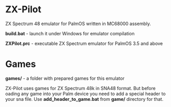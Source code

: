 # ZX-Pilot
ZX Spectrum 48 emulator for PalmOS written in MC68000 assembly.

**build.bat** - launch it under Windows for emulator compilation

**ZXPilot.prc** - executable ZX Spectrum emulator for PalmOS 3.5 and above


# Games 
**games/** - a folder with prepared games for this emulator

ZX-Pilot uses games for ZX Spectrum 48k in SNA48 format. But before oading any game into your Palm device you need to add a special header to your sna file. Use **add_header_to_game.bat** from **game/** directory for that. 
